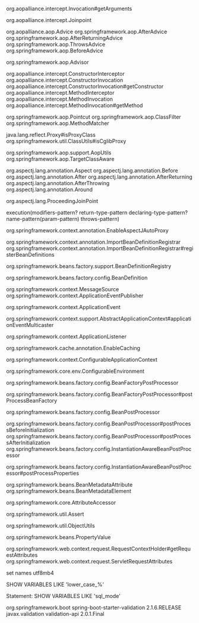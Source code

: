 org.aopalliance.intercept.Invocation#getArguments

org.aopalliance.intercept.Joinpoint


org.aopalliance.aop.Advice
org.springframework.aop.AfterAdvice
org.springframework.aop.AfterReturningAdvice
org.springframework.aop.ThrowsAdvice
org.springframework.aop.BeforeAdvice

org.springframework.aop.Advisor

org.aopalliance.intercept.ConstructorInterceptor
org.aopalliance.intercept.ConstructorInvocation
org.aopalliance.intercept.ConstructorInvocation#getConstructor
org.aopalliance.intercept.MethodInterceptor
org.aopalliance.intercept.MethodInvocation
org.aopalliance.intercept.MethodInvocation#getMethod


org.springframework.aop.Pointcut
org.springframework.aop.ClassFilter
org.springframework.aop.MethodMatcher



java.lang.reflect.Proxy#isProxyClass
org.springframework.util.ClassUtils#isCglibProxy

org.springframework.aop.support.AopUtils
org.springframework.aop.TargetClassAware


org.aspectj.lang.annotation.Aspect
org.aspectj.lang.annotation.Before
org.aspectj.lang.annotation.After
org.aspectj.lang.annotation.AfterReturning
org.aspectj.lang.annotation.AfterThrowing
org.aspectj.lang.annotation.Around

org.aspectj.lang.ProceedingJoinPoint

execution(modifiers-pattern? return-type-pattern declaring-type-pattern? name-pattern(param-pattern) throws-pattern)

org.springframework.context.annotation.EnableAspectJAutoProxy

org.springframework.context.annotation.ImportBeanDefinitionRegistrar
org.springframework.context.annotation.ImportBeanDefinitionRegistrar#registerBeanDefinitions

org.springframework.beans.factory.support.BeanDefinitionRegistry

org.springframework.beans.factory.config.BeanDefinition


org.springframework.context.MessageSource
org.springframework.context.ApplicationEventPublisher


org.springframework.context.ApplicationEvent

org.springframework.context.support.AbstractApplicationContext#applicationEventMulticaster

org.springframework.context.ApplicationListener

org.springframework.cache.annotation.EnableCaching

org.springframework.context.ConfigurableApplicationContext

org.springframework.core.env.ConfigurableEnvironment

org.springframework.beans.factory.config.BeanFactoryPostProcessor

org.springframework.beans.factory.config.BeanFactoryPostProcessor#postProcessBeanFactory

org.springframework.beans.factory.config.BeanPostProcessor

org.springframework.beans.factory.config.BeanPostProcessor#postProcessBeforeInitialization
org.springframework.beans.factory.config.BeanPostProcessor#postProcessAfterInitialization
org.springframework.beans.factory.config.InstantiationAwareBeanPostProcessor

org.springframework.beans.factory.config.InstantiationAwareBeanPostProcessor#postProcessProperties

org.springframework.beans.BeanMetadataAttribute
org.springframework.beans.BeanMetadataElement

org.springframework.core.AttributeAccessor

org.springframework.util.Assert

org.springframework.util.ObjectUtils

org.springframework.beans.PropertyValue


org.springframework.web.context.request.RequestContextHolder#getRequestAttributes
org.springframework.web.context.request.ServletRequestAttributes


set names utf8mb4

SHOW VARIABLES LIKE 'lower_case_%'

Statement: SHOW VARIABLES LIKE 'sql_mode'


<dependency>
    <groupId>org.springframework.boot</groupId>
    <artifactId>spring-boot-starter-validation</artifactId>
    <version>2.1.6.RELEASE</version>
</dependency>


<dependency>
    <groupId>javax.validation</groupId>
    <artifactId>validation-api</artifactId>
    <version>2.0.1.Final</version>
</dependency>
